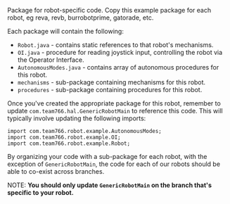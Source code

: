 Package for robot-specific code.  Copy this example package for each robot,
eg reva, revb, burrobotprime, gatorade, etc.

Each package will contain the following:
* `Robot.java` - contains static references to that robot's mechanisms.
* `OI.java` - procedure for reading joystick input, controlling the robot via the Operator Interface.
* `AutonomousModes.java` - contains array of autonomous procedures for this robot.
* `mechanisms` - sub-package containing mechanisms for this robot.
* `procedures` - sub-package containing procedures for this robot.

Once you've created the appropriate package for this robot, remember to update
`com.team766.hal.GenericRobotMain` to reference this code.  This will typically involve
updating the following imports:

    import com.team766.robot.example.AutonomousModes;
    import com.team766.robot.example.OI;
    import com.team766.robot.example.Robot;

By organizing your code with a sub-package for each robot, with the exception of `GenericRobotMain`,
the code for each of our robots should be able to co-exist across branches.

NOTE: **You should only update `GenericRobotMain` on the branch that's specific to your robot.**
